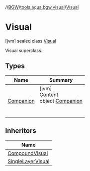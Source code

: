 //[BGW](../../../index.md)/[tools.aqua.bgw.visual](../index.md)/[Visual](index.md)



# Visual  
 [jvm] sealed class [Visual](index.md)

Visual superclass.

   


## Types  
  
|  Name |  Summary | 
|---|---|
| <a name="tools.aqua.bgw.visual/Visual.Companion///PointingToDeclaration/"></a>[Companion](-companion/index.md)| <a name="tools.aqua.bgw.visual/Visual.Companion///PointingToDeclaration/"></a>[jvm]  <br>Content  <br>object [Companion](-companion/index.md)  <br><br><br>|


## Inheritors  
  
|  Name | 
|---|
| <a name="tools.aqua.bgw.visual/CompoundVisual///PointingToDeclaration/"></a>[CompoundVisual](../-compound-visual/index.md)|
| <a name="tools.aqua.bgw.visual/SingleLayerVisual///PointingToDeclaration/"></a>[SingleLayerVisual](../-single-layer-visual/index.md)|

